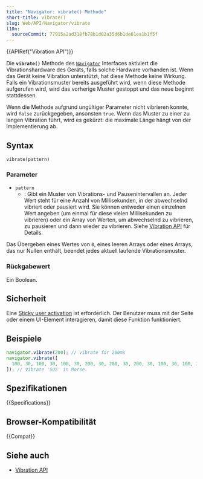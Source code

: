```yaml
---
title: "Navigator: vibrate() Methode"
short-title: vibrate()
slug: Web/API/Navigator/vibrate
l10n:
  sourceCommit: 77915a2ad318fb78b1d02a35d6b1de61ea1b1f5f
---
```


{{APIRef("Vibration API")}}

Die **`vibrate()`** Methode des [`Navigator`](/de/docs/Web/API/Navigator) Interfaces aktiviert die Vibrationshardware des Geräts, falls solche Hardware vorhanden ist. Wenn das Gerät keine Vibration unterstützt, hat diese Methode keine Wirkung. Falls ein Vibrationsmuster bereits ausgeführt wird, wenn diese Methode aufgerufen wird, wird das vorherige Muster gestoppt und das neue beginnt stattdessen.

Wenn die Methode aufgrund ungültiger Parameter nicht vibrieren konnte, wird `false` zurückgegeben, ansonsten `true`. Wenn das Muster zu einer zu langen Vibration führt, wird es gekürzt: die maximale Länge hängt von der Implementierung ab.

## Syntax

```js-nolint
vibrate(pattern)
```

### Parameter

- `pattern`
  - : Gibt ein Muster von Vibrations- und Pausenintervallen an. Jeder Wert steht für eine Anzahl von Millisekunden, in der abwechselnd vibriert oder pausiert wird. Sie können entweder einen einzelnen Wert angeben (um einmal für diese vielen Millisekunden zu vibrieren) oder ein Array von Werten, um abwechselnd zu vibrieren, zu pausieren und dann wieder zu vibrieren. Siehe [Vibration API](/de/docs/Web/API/Vibration_API) für Details.

Das Übergeben eines Wertes von `0`, eines leeren Arrays oder eines Arrays, das nur Nullen enthält, beendet jedes aktuell laufende Vibrationsmuster.

### Rückgabewert

Ein Boolean.

## Sicherheit

Eine [Sticky user activation](/de/docs/Web/Security/User_activation) ist erforderlich. Der Benutzer muss mit der Seite oder einem UI-Element interagieren, damit diese Funktion funktioniert.

## Beispiele

```js
navigator.vibrate(200); // vibrate for 200ms
navigator.vibrate([
  100, 30, 100, 30, 100, 30, 200, 30, 200, 30, 200, 30, 100, 30, 100, 30, 100,
]); // Vibrate 'SOS' in Morse.
```

## Spezifikationen

{{Specifications}}

## Browser-Kompatibilität

{{Compat}}

## Siehe auch

- [Vibration API](/de/docs/Web/API/Vibration_API)
